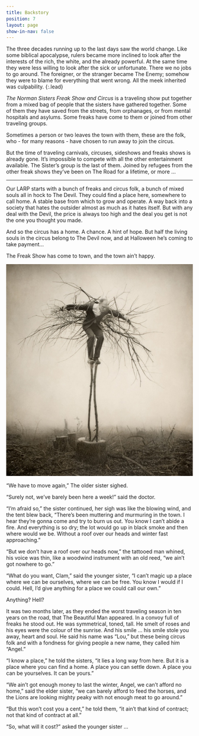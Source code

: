 ```yaml
---
title: Backstory
position: 7
layout: page
show-in-nav: false
---
```


The three decades running up to the last days saw the world change.  Like some biblical apocalypse, rulers became more inclined to look after the interests of the rich, the white, and the already powerful.  At the same time they were less willing to look after the sick or unfortunate.  There we no jobs to go around.  The foreigner, or the stranger became The Enemy; somehow they were to blame for everything that went wrong.  All the meek inherited was culpability.
{:.lead}

<div class="row">
<div class="6u 12u(small)" markdown="1">

_The Norman Sisters Freak Show and Circus_ is a traveling show put together from a mixed bag of people that the sisters have gathered together. Some of them they have saved from the streets, from orphanages, or from mental hospitals and asylums. Some freaks have come to them or joined from other traveling groups.

Sometimes a person or two leaves the town with them, these are the folk, who - for many reasons - have chosen to run away to join the circus.

But the time of traveling carnivals, circuses, sideshows and freaks shows is already gone. It’s impossible to compete with all the other entertainment available. The Sister’s group is the last of them. Joined by refugees from the other freak shows they’ve been on The Road for a lifetime, or more ...

***


Our LARP starts with a bunch of freaks and circus folk, a bunch of mixed souls all in hock to The Devil.  They could find a place here, somewhere to call home.  A stable base from which to grow and operate.  A way back into a society that hates the outsider almost as much as it hates itself.  But with any deal with the Devil, the price is always too high and the deal you get is not the one you thought you made.


And so the circus has a home.  A chance.  A hint of hope.  But half the living souls in the circus belong to The Devil now, and at Halloween he’s coming to take payment…

The Freak Show has come to town, and the town ain’t happy.

<img class="image fit" src="/assets/images/birdman.jpg" alt="Birdman"/>


</div>
<div class="6u 12u(small)">
<div class="box"  markdown="1">

“We have to move again,” The older sister sighed.

“Surely not, we’ve barely been here a week!” said the doctor.

“I’m afraid so,” the sister continued, her sigh was like the blowing wind, and the tent blew back, “There’s been muttering and murmuring in the town.  I hear they’re gonna come and try to burn us out.  You know I can’t abide a fire.  And everything is so dry; the lot would go up in black smoke and then where would we be.  Without a roof over our heads and winter fast approaching.”

“But we don’t have a roof over our heads now,” the tattooed man whined, his voice was thin, like a woodwind instrument with an old reed, “we ain’t got nowhere to go.”

“What do you want, Clam,” said the younger sister, “I can’t magic up a place where we can be ourselves, where we can be free.  You know I would if I could.  Hell, I’d give anything for a place we could call our own.”

Anything?  Hell?

It was two months later, as they ended the worst traveling season in ten years on the road, that The Beautiful Man appeared.  In a convoy full of freaks he stood out.  He was symmetrical, toned, tall.  He smelt of roses and his eyes were the colour of the sunrise.  And his smile … his smile stole you away, heart and soul.  He said his name was “Lou,”  but these being circus folk and with a fondness for giving people a new name, they called him “Angel.”

“I know a place,” he told the sisters, “it lies a long way from here.  But it is a place where you can find a home.  A place you can settle down.  A place you can be yourselves.  It can be yours.”

“We ain’t got enough money to last the winter, Angel, we can’t afford no home,” said the elder sister, “we can barely afford to feed the horses, and the Lions are looking mighty peaky with not enough meat to go around.”

“But this won’t cost you a cent,” he told them, “it ain’t that kind of contract; not that kind of contract at all.”

“So, what will it cost?” asked the younger sister …


</div>
</div>
</div>
